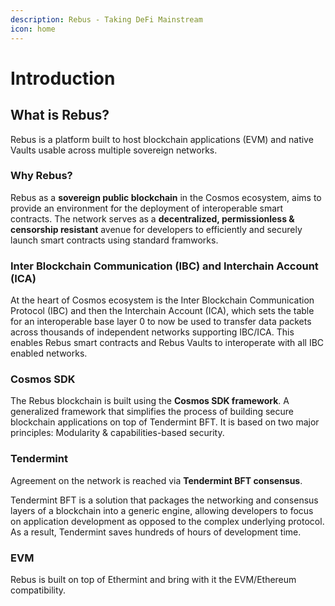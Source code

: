 ```yaml
---
description: Rebus - Taking DeFi Mainstream
icon: home
---
```


# Introduction


## **What is Rebus?**

Rebus is a platform built to host blockchain applications (EVM) and native Vaults usable across multiple sovereign networks.

### **Why Rebus?**

Rebus as a **sovereign public blockchain** in the Cosmos ecosystem, aims to provide an environment for the deployment of interoperable smart contracts. The network serves as a **decentralized, permissionless & censorship resistant** avenue for developers to efficiently and securely launch smart contracts using standard framworks. 


### **Inter Blockchain Communication (IBC) and Interchain Account (ICA)**

At the heart of Cosmos ecosystem is the Inter Blockchain Communication Protocol (IBC) and then the Interchain Account (ICA), which sets the table for an interoperable base layer 0 to now be used to transfer data packets across thousands of independent networks supporting IBC/ICA. This enables Rebus smart contracts and Rebus Vaults to interoperate with all IBC enabled networks.

### **Cosmos SDK**

The Rebus blockchain is built using the **Cosmos SDK framework**. A generalized framework that simplifies the process of building secure blockchain applications on top of Tendermint BFT. It is based on two major principles: Modularity & capabilities-based security.

### **Tendermint**

Agreement on the network is reached via **Tendermint BFT consensus**.

Tendermint BFT is a solution that packages the networking and consensus layers of a blockchain into a generic engine, allowing developers to focus on application development as opposed to the complex underlying protocol. As a result, Tendermint saves hundreds of hours of development time.

### **EVM**

Rebus is built on top of Ethermint and bring with it the EVM/Ethereum compatibility.
